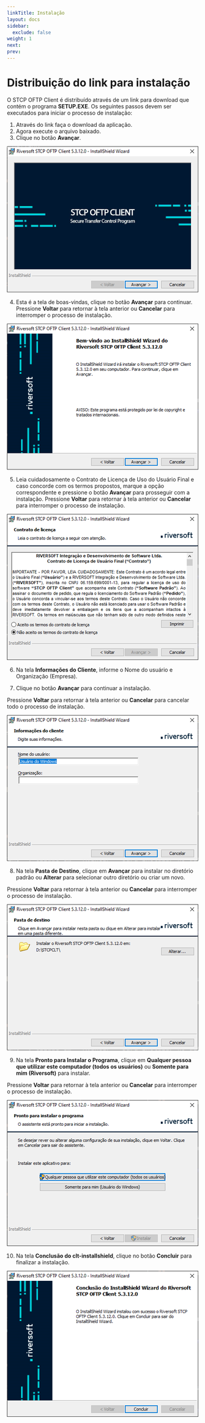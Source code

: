 ```yaml
---
linkTitle: Instalação
layout: docs
sidebar:
  exclude: false
weight: 1
next:
prev: 
---
```

# Distribuição do link para instalação

O STCP OFTP Client é distribuído através de um link para download que contém o programa **SETUP.EXE**. Os seguintes passos devem ser executados para iniciar o processo de instalação:

1. Através do link faça o download da aplicação.
2. Agora execute o arquivo baixado.
3. Clique no botão **Avançar**.

![](clt-02.png)

4. Esta é a tela de boas-vindas, clique no botão **Avançar** para continuar. Pressione **Voltar** para retornar à tela anterior ou **Cancelar** para interromper o processo de instalação.

![](clt-01.png)

5. Leia cuidadosamente o Contrato de Licença de Uso do Usuário Final e caso concorde com os termos propostos, marque a opção correspondente e pressione o botão **Avançar** para prosseguir com a instalação. Pressione **Voltar** para retornar à tela anterior ou
**Cancelar** para interromper o processo de instalação.

![](clt-03.png)

6. Na tela **Informações do Cliente**, informe o Nome do usuário e Organização (Empresa).

7. Clique no botão **Avançar** para continuar a instalação.

Pressione **Voltar** para retornar à tela anterior ou **Cancelar** para cancelar todo o processo de instalação.

![](clt-04.png)

8. Na tela **Pasta de Destino**, clique em **Avançar** para instalar no diretório padrão ou **Alterar** para selecionar outro diretório ou criar um novo.

Pressione **Voltar** para retornar à tela anterior ou **Cancelar** para interromper o processo de instalação.

![](clt-05.png)

9. Na tela **Pronto para Instalar o Programa**, clique em **Qualquer pessoa que utilizar este computador (todos os usuários)** ou **Somente para mim (Riversoft)** para instalar.

Pressione **Voltar** para retornar à tela anterior ou **Cancelar** para interromper o processo de instalação.

![](clt-06.png)

10. Na tela **Conclusão do clt-installshield**, clique no botão **Concluir** para finalizar a instalação.

![](clt-07.png)



